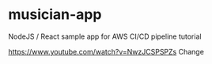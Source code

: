 # musician-app
NodeJS / React sample app for AWS CI/CD pipeline tutorial

https://www.youtube.com/watch?v=NwzJCSPSPZs
Change
